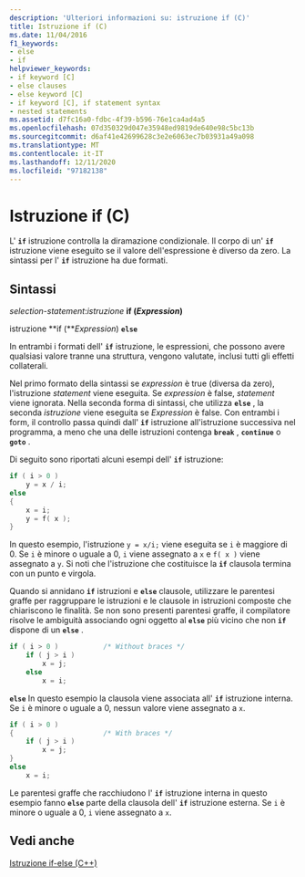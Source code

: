 ```yaml
---
description: 'Ulteriori informazioni su: istruzione if (C)'
title: Istruzione if (C)
ms.date: 11/04/2016
f1_keywords:
- else
- if
helpviewer_keywords:
- if keyword [C]
- else clauses
- else keyword [C]
- if keyword [C], if statement syntax
- nested statements
ms.assetid: d7fc16a0-fdbc-4f39-b596-76e1ca4ad4a5
ms.openlocfilehash: 07d350329d047e35948ed9819de640e98c5bc13b
ms.sourcegitcommit: d6af41e42699628c3e2e6063ec7b03931a49a098
ms.translationtype: MT
ms.contentlocale: it-IT
ms.lasthandoff: 12/11/2020
ms.locfileid: "97182138"
---
```

# <a name="if-statement-c"></a>Istruzione if (C)

L' **`if`** istruzione controlla la diramazione condizionale. Il corpo di un' **`if`** istruzione viene eseguito se il valore dell'espressione è diverso da zero. La sintassi per l' **`if`** istruzione ha due formati.

## <a name="syntax"></a>Sintassi

*selection-statement*:*istruzione* **if (***Expression***)**      

istruzione **if (***Expression*) **`else`**           

In entrambi i formati dell' **`if`** istruzione, le espressioni, che possono avere qualsiasi valore tranne una struttura, vengono valutate, inclusi tutti gli effetti collaterali.

Nel primo formato della sintassi se *expression* è true (diversa da zero), l'istruzione *statement* viene eseguita. Se *expression* è false, *statement* viene ignorata. Nella seconda forma di sintassi, che utilizza **`else`** , la seconda *istruzione* viene eseguita se *Expression* è false. Con entrambi i form, il controllo passa quindi dall' **`if`** istruzione all'istruzione successiva nel programma, a meno che una delle istruzioni contenga **`break`** , **`continue`** o **`goto`** .

Di seguito sono riportati alcuni esempi dell' **`if`** istruzione:

```C
if ( i > 0 )
    y = x / i;
else
{
    x = i;
    y = f( x );
}
```

In questo esempio, l'istruzione `y = x/i;` viene eseguita se `i` è maggiore di 0. Se `i` è minore o uguale a 0, `i` viene assegnato a `x` e `f( x )` viene assegnato a `y`. Si noti che l'istruzione che costituisce la **`if`** clausola termina con un punto e virgola.

Quando si annidano **`if`** istruzioni e **`else`** clausole, utilizzare le parentesi graffe per raggruppare le istruzioni e le clausole in istruzioni composte che chiariscono le finalità. Se non sono presenti parentesi graffe, il compilatore risolve le ambiguità associando ogni oggetto al **`else`** più vicino che non **`if`** dispone di un **`else`** .

```C
if ( i > 0 )           /* Without braces */
    if ( j > i )
        x = j;
    else
        x = i;
```

**`else`** In questo esempio la clausola viene associata all' **`if`** istruzione interna. Se `i` è minore o uguale a 0, nessun valore viene assegnato a `x`.

```C
if ( i > 0 )
{                      /* With braces */
    if ( j > i )
        x = j;
}
else
    x = i;
```

Le parentesi graffe che racchiudono l' **`if`** istruzione interna in questo esempio fanno **`else`** parte della clausola dell' **`if`** istruzione esterna. Se `i` è minore o uguale a 0, `i` viene assegnato a `x`.

## <a name="see-also"></a>Vedi anche

[Istruzione if-else (C++)](../cpp/if-else-statement-cpp.md)
